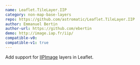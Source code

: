 ```yaml
---
name: Leaflet.TileLayer.IIP
category: non-map-base-layers
repo: https://github.com/astromatic/Leaflet.TileLayer.IIP
author: Emmanuel Bertin
author-url: https://github.com/ebertin
demo: http://image.iap.fr/iip/
compatible-v0:
compatible-v1: true
---
```


Add support for <a href="https://iipimage.sourceforge.io/">IIPImage</a> layers in Leaflet.

